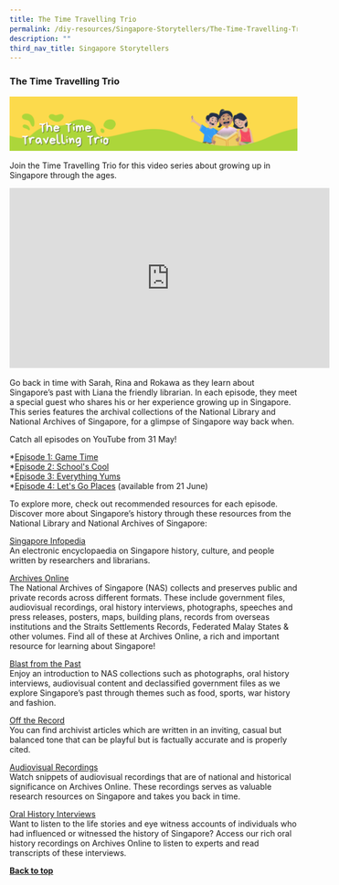 ```yaml
---
title: The Time Travelling Trio
permalink: /diy-resources/Singapore-Storytellers/The-Time-Travelling-Trio
description: ""
third_nav_title: Singapore Storytellers
---
```

### **The Time Travelling Trio**

![](/images/diyresources/sg_storyteller_banner.png)

Join the Time Travelling Trio for this video series about growing up in Singapore through the ages. 


<iframe width="560" height="315" src="https://www.youtube.com/embed/2Hkzz1SSbE4" title="YouTube video player" frameborder="0" allow="accelerometer; autoplay; clipboard-write; encrypted-media; gyroscope; picture-in-picture" allowfullscreen></iframe>

Go back in time with Sarah, Rina and Rokawa as they learn about Singapore’s past with Liana the friendly librarian. In each episode, they meet a special guest who shares his or her experience growing up in Singapore. This series features the archival collections of the National Library and National Archives of Singapore, for a glimpse of Singapore way back when. 

Catch all episodes on YouTube from 31 May!

*[Episode 1: Game Time](https://childrenandteens.nlb.gov.sg//diy-resources/Singapore-Storytellers/Game-Time) 
<br>
*[Episode 2: School's Cool](https://childrenandteens.nlb.gov.sg//diy-resources/Singapore-Storytellers/Episode-2-Schools-Cool) <br>
*[Episode 3: Everything Yums](https://childrenandteens.nlb.gov.sg/diy-resources/Singapore-Storytellers/Episode-3-Everything-Yums) <br>
*[Episode 4: Let's Go Places](https://childrenandteens.nlb.gov.sg/diy-resources/Singapore-Storytellers/Episode-4-Lets-Go-Places) (available from 21 June) <br>

To explore more, check out recommended resources for each episode. Discover more about Singapore’s history through these resources from the National Library and National Archives of Singapore:


[Singapore Infopedia](https://eresources.nlb.gov.sg/infopedia/) <br>
An electronic encyclopaedia on Singapore history, culture, and people written by researchers and librarians.  

[Archives Online](https://www.nas.gov.sg/archivesonline/) <br>
The National Archives of Singapore (NAS) collects and preserves public and private records across different formats. These include government files, audiovisual recordings, oral history interviews, photographs, speeches and press releases, posters, maps, building plans, records from overseas institutions and the Straits Settlements Records, Federated Malay States & other volumes. Find all of these at Archives Online, a rich and important resource for learning about Singapore! 


[Blast from the Past](https://www.nas.gov.sg/archivesonline/blastfromthepast/) <br>
Enjoy an introduction to NAS collections such as photographs, oral history interviews, audiovisual content and declassified government files as we explore Singapore’s past through themes such as food, sports, war history and fashion.

[Off the Record](https://corporate.nas.gov.sg/media/ )<br>
You can find archivist articles which are written in an inviting, casual but balanced tone that can be playful but is factually accurate and is properly cited.  

[Audiovisual Recordings](https://www.nas.gov.sg/archivesonline/audiovisual_records/ )<br>
Watch snippets of audiovisual recordings that are of national and historical significance on Archives Online. These recordings serves as valuable research resources on Singapore and takes you back in time.


[Oral History Interviews](https://www.nas.gov.sg/archivesonline/oral_history_interviews/ )<br>
Want to listen to the life stories and eye witness accounts of individuals who had influenced or witnessed the history of Singapore? Access our rich oral history recordings on Archives Online to listen to experts and read transcripts of these interviews. 



<b><a href="#top">Back to top</a></b>